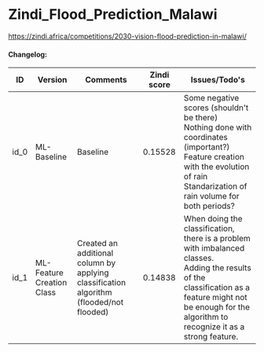 # Zindi_Flood_Prediction_Malawi
https://zindi.africa/competitions/2030-vision-flood-prediction-in-malawi/

#### Changelog:



| ID   | Version                   | Comments                                                     | Zindi score | Issues/Todo's                                                |
| ---- | ------------------------- | ------------------------------------------------------------ | ----------- | ------------------------------------------------------------ |
| id_0 | ML-Baseline               | Baseline                                                     | 0.15528     | Some negative scores (shouldn't be there)<br />Nothing done with coordinates (important?)<br />Feature creation with the evolution of rain<br />Standarization of rain volume for both periods? |
| id_1 | ML-Feature Creation Class | Created an additional column by applying classification algorithm (flooded/not flooded) | 0.14838     | When doing the classification, there is a problem with imbalanced classes.<br />Adding the results of the classification as a feature might not be enough for the algorithm to recognize it as a strong feature. |

